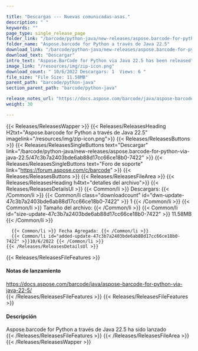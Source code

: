 ```yaml
---

title: "Descargas --- Nuevas comunicadas-asas."
description: " "
keywords: ""
page_type: single_release_page
folder_link: "/barcode/python-java/new-releases/aspose.barcode-for-python-via-java-22.5/"
folder_name: "Aspose.barcode for Python a través de Java 22.5"
download_link: "/barcode/python-java/new-releases/aspose.barcode-for-python-via-java-22.5/47c3b7a2403bde6ab88d17cc66ce18b0-7422"
download_text: "Descargar"
intro_text: "Aspose.BarCode for Python via Java 22.5 has been released"
image_link: "/resources/img/zip-icon.png"
download_count: " 10/6/2022 Descargars: 1  Views: 6 "
file_size: "File Size: 11.58MB"
parent_path: "barcode/python-java"
section_parent_path: "barcode/python-java"

release_notes_url: "https://docs.aspose.com/barcode/java/aspose-barcode-for-python-via-java-22-5/"
weight: 30

---
```


{{< Releases/ReleasesWapper >}}
  {{< Releases/ReleasesHeading H2txt="Aspose.barcode for Python a través de Java 22.5" imagelink="/resources/img/zip-icon.png">}}
  {{< Releases/ReleasesButtons >}}
    {{< Releases/ReleasesSingleButtons text="Descargar" link="/barcode/python-java/new-releases/aspose.barcode-for-python-via-java-22.5/47c3b7a2403bde6ab88d17cc66ce18b0-7422" >}}
    {{< Releases/ReleasesSingleButtons text="Foro de soporte" link="https://forum.aspose.com/c/barcode" >}}
  {{< Releases/ReleasesButtons >}}
  {{< Releases/ReleasesFileArea >}}
    {{< Releases/ReleasesHeading h4txt="detalles del archivo">}}
    {{< Releases/ReleasesDetailsUl >}}
      {{< Common/li >}} Descargars: {{< /Common/li >}}
      {{< Common/li class="downloadcount" id="dwn-update-47c3b7a2403bde6ab88d17cc66ce18b0-7422" >}} 1 {{< /Common/li >}}
      {{< Common/li >}} Tamaño del archivo: {{< /Common/li >}}
      {{< Common/li id="size-update-47c3b7a2403bde6ab88d17cc66ce18b0-7422" >}} 11.58MB {{< /Common/li >}}

      {{< Common/li >}} Fecha Agregada: {{< /Common/li >}}
      {{< Common/li id="added-update-47c3b7a2403bde6ab88d17cc66ce18b0-7422" >}}10/6/2022 {{< /Common/li >}}
    {{< /Releases/ReleasesDetailsUl >}}

  {{< Releases/ReleasesFileFeatures >}}
      <h4>Notas de lanzamiento</h4><div><a href='https://docs.aspose.com/barcode/java/aspose-barcode-for-python-via-java-22-5/'>https://docs.aspose.com/barcode/java/aspose-barcode-for-python-via-java-22-5/</a></div>
  {{< /Releases/ReleasesFileFeatures >}}
  {{< Releases/ReleasesFileFeatures >}}
      <h4>Descripción</h4><div class="HTMLDescription">Aspose.barcode for Python a través de Java 22.5 ha sido lanzado</div>
  {{< /Releases/ReleasesFileFeatures >}}
 {{< /Releases/ReleasesFileArea >}}
{{< /Releases/ReleasesWapper >}}


